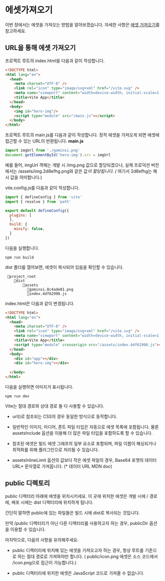 # 에셋가져오기

이번 장에서는 에셋을 가져오는 방법을 알아보겠습니다.  자세한 사항은 [에셋 가져오기](https://vitejs-kr.github.io/guide/assets.html)를 참고하세요.



## URL을 통해 에셋 가져오기

프로젝트 루트의 index.html을 다음과 같이 작성합니다. 
```html
<!DOCTYPE html>
<html lang="en">
  <head>
    <meta charset="UTF-8" />
    <link rel="icon" type="image/svg+xml" href="/vite.svg" />
    <meta name="viewport" content="width=device-width, initial-scale=1.0" />
    <title>Vite App</title>
  </head>
  <body>
    <img id="hero-img"/>
    <script type="module" src="/main.js"></script>
  </body>
</html>
```
프로젝트 루트의 main.js를 다음과 같이 작성합니다. 정적 에셋을 가져오게 되면 에셋에 접근할 수 있는 URL이 반환됩니다.
**main.js**   
```jsx
import imgUrl from './gominsi.png'
document.getElementById('hero-img').src = imgUrl
```

예를 들어, imgUrl 객체는 개발 시 /img.png 값으로 할당되겠으나, 실제 프로덕션 버전에서는 /assets/img.2d8efhg.png와 같은 값*이 할당됩니다. (* 여기서 2d8efhg는 해시 값을 의미합니다.)

vite.config.js를 다음과 같이 작성합니다. 
```jsx
import { defineConfig } from 'vite'
import { resolve } from 'path'

export default defineConfig({
  plugins: [
  ],
  build: {
    minify: false,
  }
})
```

다음을 실행합니다. 
```shell
npm run build
```

dist 폴더를 열어보면, 에셋이 복사되어 있음을 확인할 수 있습니다. 
```shell
 📂project_root
    📂dist 
        📂assets
          📄gominsi.8c4ade81.png
          📄index.4df62998.js
```

index.html은 다음과 같이 변경됩니다. 
```html
<!DOCTYPE html>
<html lang="en">
  <head>
    <meta charset="UTF-8" />
    <link rel="icon" type="image/svg+xml" href="/vite.svg" />
    <meta name="viewport" content="width=device-width, initial-scale=1.0" />
    <title>Vite App</title>
    <script type="module" crossorigin src="/assets/index.4df62998.js"></script>
  </head>
  <body>
    <div id="app"></div>
    <div id="hero-img"></div>
    
  </body>
</html>
```
다음을 실행하면 이미지가 표시됩니다. 
```shell
npm run dev
```

Vite는 절대 경로와 상대 경로 둘 다 사용할 수 있습니다.

* url()로 참조되는 CSS의 경우 동일한 방식으로 동작합니다.
* 일반적인 이미지, 미디어, 폰트 파일 타입은 자동으로 에셋 목록에 포함됩니다. 물론 assetsInclude 옵션을 이용해 더 많은 파일 타입을 포함하도록 할 수 있습니다.

* 참조된 에셋은 빌드 에셋 그래프의 일부 요소로 포함되며, 파일 이름이 해싱되거나 최적화를 위해 플러그인으로 처리될 수 있습니다.

* assetsInlineLimit 옵션의 값보다 작은 에셋 파일의 경우, Base64 포맷의 데이터 URL* 문자열로 가져옵니다. (* 데이터 URL MDN doc)


## public 디렉토리

public 디렉터리 아래에 에셋을 위치시키세요. 이 곳에 위치한 에셋은 개발 시에 / 경로에, 배포 시에는 dist 디렉터리에 위치하게 됩니다. 

간단히 말하면 public에 있는 파일들은 빌드 시에 dist로 복사되는 것입니다.

만약 <root>/public 디렉터리가 아닌 다른 디렉터리를 사용하고자 하는 경우, publicDir 옵션을 이용할 수 있습니다.


마지막으로, 다음의 사항을 유의해주세요.

* public 디렉터리에 위치해 있는 에셋을 가져오고자 하는 경우, 항상 루트를 기준으로 하는 절대 경로로 가져와야만 합니다. ( public/icon.png 에셋은 소스 코드에서 /icon.png으로 접근이 가능합니다.)

* public 디렉터리에 위치한 에셋은 JavaScript 코드로 가져올 수 없습니다.



